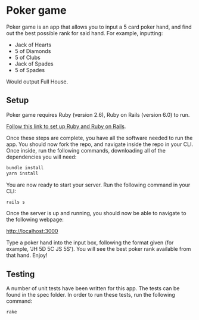 # Poker game

Poker game is an app that allows you to input a 5 card poker hand, and find out the best possible rank for said hand. For example, inputting:

- Jack of Hearts
- 5 of Diamonds
- 5 of Clubs
- Jack of Spades
- 5 of Spades

Would output Full House.

## Setup

Poker game requires Ruby (version 2.6), Ruby on Rails (version 6.0) to run.

[Follow this link to set up Ruby and Ruby on Rails](https://guides.rubyonrails.org/getting_started.html#creating-a-new-rails-project-installing-rails).

Once these steps are complete, you have all the software needed to run the app. You should now fork the repo, and navigate inside the repo in your CLI. Once inside, run the following commands, downloading all of the dependencies you will need:

```bash
bundle install
yarn install
```
You are now ready to start your server. Run the following command in your CLI:

```bash
rails s
```

Once the server is up and running, you should now be able to navigate to the following webpage:

<http://localhost:3000>

Type a poker hand into the input box, following the format given (for example, 'JH 5D 5C JS 5S'). You will see the best poker rank available from that hand. Enjoy!

## Testing

A number of unit tests have been written for this app. The tests can be found in the spec folder. In order to run these tests, run the following command:

```bash
rake
```
